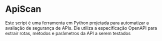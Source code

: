 # ApiScan
Este script é uma ferramenta em Python projetada para automatizar a avaliação de segurança de APIs. Ele utiliza a especificação OpenAPI para extrair rotas, métodos e parâmetros da API a serem testados
